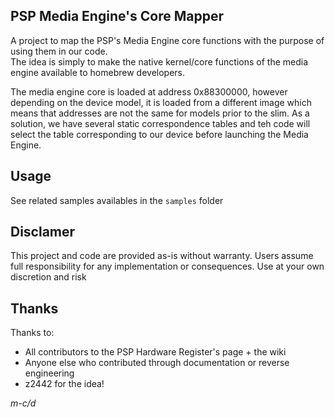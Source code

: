 ## PSP Media Engine's Core Mapper
A project to map the PSP's Media Engine core functions with the purpose of using them in our code.  
The idea is simply to make the native kernel/core functions of the media engine available to homebrew developers.  

The media engine core is loaded at address 0x88300000, however depending on the device model, it is loaded from a different image which means that addresses are not the same for models prior to the slim.
As a solution, we have several static correspondence tables and teh code will select the table corresponding to our device before launching the Media Engine.

## Usage
See related samples availables in the `samples` folder

## Disclamer
This project and code are provided as-is without warranty. Users assume full responsibility for any implementation or consequences. Use at your own discretion and risk

## Thanks
Thanks to:
- All contributors to the PSP Hardware Register's page + the wiki
- Anyone else who contributed through documentation or reverse engineering
- z2442 for the idea!

*m-c/d*
